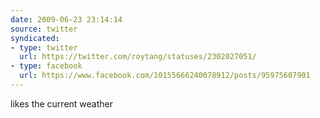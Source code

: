 ```yaml
---
date: 2009-06-23 23:14:14
source: twitter
syndicated:
- type: twitter
  url: https://twitter.com/roytang/statuses/2302027051/
- type: facebook
  url: https://www.facebook.com/10155666240078912/posts/95975607901
---
```


likes the current weather